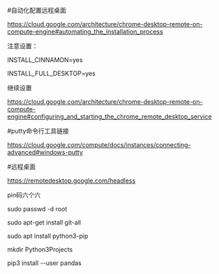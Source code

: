 #自动化配置远程桌面

https://cloud.google.com/architecture/chrome-desktop-remote-on-compute-engine#automating_the_installation_process

注意设置：

INSTALL_CINNAMON=yes

INSTALL_FULL_DESKTOP=yes

继续设置

https://cloud.google.com/architecture/chrome-desktop-remote-on-compute-engine#configuring_and_starting_the_chrome_remote_desktop_service

#putty命令行工具链接

https://cloud.google.com/compute/docs/instances/connecting-advanced#windows-putty

#远程桌面

https://remotedesktop.google.com/headless

pin码六个六

sudo passwd -d root

sudo apt-get install git-all

sudo apt install python3-pip

mkdir Python3Projects

pip3 install --user pandas

